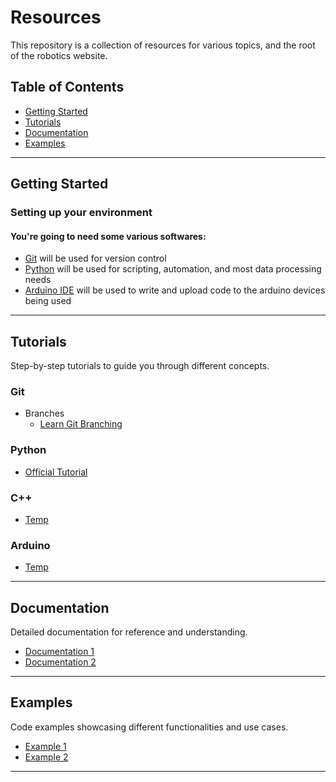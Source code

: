 # Resources

This repository is a collection of resources for various topics, and the root of the robotics website.

## Table of Contents

- [Getting Started](#getting-started)
- [Tutorials](#tutorials)
- [Documentation](#documentation)
- [Examples](#examples)

---

## Getting Started

### Setting up your environment
#### You're going to need some various softwares:
- [Git](https://git-scm.com/downloads) will be used for version control
- [Python](https://www.python.org/downloads/) will be used for scripting, automation, and most data processing needs
- [Arduino IDE](https://www.arduino.cc/en/software) will be used to write and upload code to the arduino devices being used

---

## Tutorials

Step-by-step tutorials to guide you through different concepts.
### Git
- Branches
    - [Learn Git Branching](learngitbranching.js.org)

### Python
- [Official Tutorial](https://docs.python.org/3/tutorial)

### C++
- [Temp]()

### Arduino
- [Temp]()

---

## Documentation

Detailed documentation for reference and understanding.

- [Documentation 1](https://example.com/documentation1)
- [Documentation 2](https://example.com/documentation2)

---
## Examples

Code examples showcasing different functionalities and use cases.

- [Example 1](https://example.com/example1)
- [Example 2](https://example.com/example2)

---

